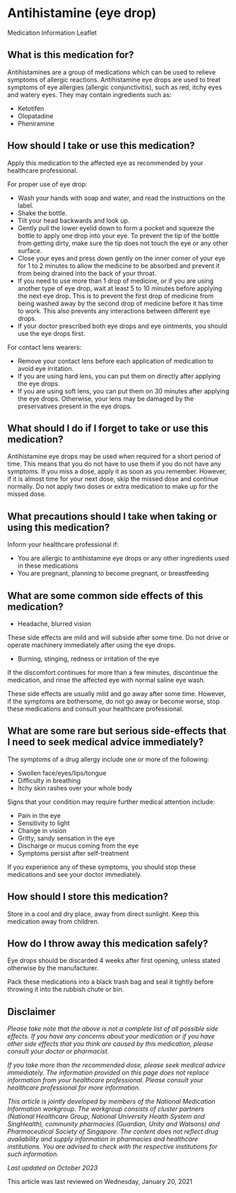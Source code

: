 # Antihistamine (eye drop)

Medication Information Leaflet

What is this medication for?
----------------------------

Antihistamines are a group of medications which can be used to relieve symptoms of allergic reactions. Antihistamine eye drops are used to treat symptoms of eye allergies (allergic conjunctivitis), such as red, itchy eyes and watery eyes. They may contain ingredients such as:

* Ketotifen
* Olopatadine
* Pheniramine

How should I take or use this medication?
-----------------------------------------

Apply this medication to the affected eye as recommended by your healthcare professional.

For proper use of eye drop:

* Wash your hands with soap and water, and read the instructions on the label.
* Shake the bottle.
* Tilt your head backwards and look up.
* Gently pull the lower eyelid down to form a pocket and squeeze the bottle to apply one drop into your eye. To prevent the tip of the bottle from getting dirty, make sure the tip does not touch the eye or any other surface.
* Close your eyes and press down gently on the inner corner of your eye for 1 to 2 minutes to allow the medicine to be absorbed and prevent it from being drained into the back of your throat.
* If you need to use more than 1 drop of medicine, or if you are using another type of eye drop, wait at least 5 to 10 minutes before applying the next eye drop. This is to prevent the first drop of medicine from being washed away by the second drop of medicine before it has time to work. This also prevents any interactions between different eye drops.
* If your doctor prescribed both eye drops and eye ointments, you should use the eye drops first.

For contact lens wearers:

* Remove your contact lens before each application of medication to avoid eye irritation.
* If you are using hard lens, you can put them on directly after applying the eye drops.
* If you are using soft lens, you can put them on 30 minutes after applying the eye drops. Otherwise, your lens may be damaged by the preservatives present in the eye drops.

What should I do if I forget to take or use this medication?
------------------------------------------------------------

Antihistamine eye drops may be used when required for a short period of time. This means that you do not have to use them if you do not have any symptoms. If you miss a dose, apply it as soon as you remember. However, if it is almost time for your next dose, skip the missed dose and continue normally. Do not apply two doses or extra medication to make up for the missed dose.

What precautions should I take when taking or using this medication?
--------------------------------------------------------------------

Inform your healthcare professional if:

* You are allergic to antihistamine eye drops or any other ingredients used in these medications
* You are pregnant, planning to become pregnant, or breastfeeding

What are some common side effects of this medication?
-----------------------------------------------------

* Headache, blurred vision

These side effects are mild and will subside after some time. Do not drive or operate machinery immediately after using the eye drops.

* Burning, stinging, redness or irritation of the eye

If the discomfort continues for more than a few minutes, discontinue the medication, and rinse the affected eye with normal saline eye wash.

These side effects are usually mild and go away after some time. However, if the symptoms are bothersome, do not go away or become worse, stop these medications and consult your healthcare professional.

What are some rare but serious side-effects that I need to seek medical advice immediately?
-------------------------------------------------------------------------------------------

The symptoms of a drug allergy include one or more of the following:

* Swollen face/eyes/lips/tongue
* Difficulty in breathing
* Itchy skin rashes over your whole body

Signs that your condition may require further medical attention include:

* Pain in the eye
* Sensitivity to light
* Change in vision
* Gritty, sandy sensation in the eye
* Discharge or mucus coming from the eye
* Symptoms persist after self-treatment

If you experience any of these symptoms, you should stop these medications and see your doctor immediately.

How should I store this medication?
-----------------------------------

Store in a cool and dry place, away from direct sunlight. Keep this medication away from children.

How do I throw away this medication safely?
-------------------------------------------

Eye drops should be discarded 4 weeks after first opening, unless stated otherwise by the manufacturer.

Pack these medications into a black trash bag and seal it tightly before throwing it into the rubbish chute or bin.

Disclaimer
----------

*Please take note that the above is not a complete list of all possible side effects. If you have any concerns about your medication or if you have other side effects that you think are caused by this medication, please consult your doctor or pharmacist.*

*If you take more than the recommended dose, please seek medical advice immediately. The information provided on this page does not replace information from your healthcare professional. Please consult your healthcare professional for more information.*

*This article is jointly developed by members of the National Medication Information workgroup. The workgroup consists of cluster partners (National Healthcare Group, National University Health System and SingHealth), community pharmacies (Guardian, Unity and Watsons) and Pharmaceutical Society of Singapore. The content does not reflect drug availability and supply information in pharmacies and healthcare institutions. You are advised to check with the respective institutions for such information.*

*Last updated on October 2023*

This article was last reviewed on
Wednesday, January 20, 2021